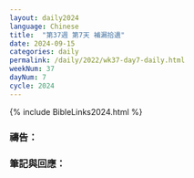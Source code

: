 ```yaml
---
layout: daily2024
language: Chinese
title:  "第37週 第7天 補漏拾遺"
date: 2024-09-15
categories: daily
permalink: /daily/2022/wk37-day7-daily.html
weekNum: 37
dayNum: 7
cycle: 2024
---
```


{% include BibleLinks2024.html %}

### 禱告：

### 筆記與回應：
